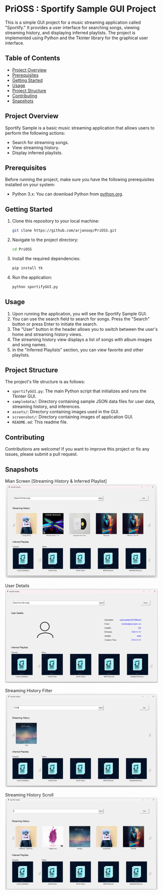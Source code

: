# PriOSS : Sportify Sample GUI Project

This is a simple GUI project for a music streaming application called "Sportify." It provides a user interface for searching songs, viewing streaming history, and displaying inferred playlists. The project is implemented using Python and the Tkinter library for the graphical user interface.

## Table of Contents
- [Project Overview](#project-overview)
- [Prerequisites](#prerequisites)
- [Getting Started](#getting-started)
- [Usage](#usage)
- [Project Structure](#project-structure)
- [Contributing](#contributing)
- [Snapshots](#snapshots)

## Project Overview

Sportify Sample is a basic music streaming application that allows users to perform the following actions:

- Search for streaming songs.
- View streaming history.
- Display inferred playlists.

## Prerequisites

Before running the project, make sure you have the following prerequisites installed on your system:

- Python 3.x: You can download Python from [python.org](https://www.python.org/downloads/).

## Getting Started

1. Clone this repository to your local machine:

   ```bash
   git clone https://github.com/arjanoop/PriOSS.git
   ```

2. Navigate to the project directory:

   ```bash
   cd PriOSS
   ```

3. Install the required dependencies:

   ```bash
   pip install tk
   ```

4. Run the application:

   ```bash
   python sportifyGUI.py
   ```

## Usage

1. Upon running the application, you will see the Sportify Sample GUI.
2. You can use the search field to search for songs. Press the "Search" button or press Enter to initiate the search.
3. The "User" button in the header allows you to switch between the user's home and streaming history views.
4. The streaming history view displays a list of songs with album images and song names.
5. In the "Inferred Playlists" section, you can view favorite and other playlists.

## Project Structure

The project's file structure is as follows:

- `sportifyGUI.py`: The main Python script that initializes and runs the Tkinter GUI.
- `sampledata/`: Directory containing sample JSON data files for user data, streaming history, and inferences.
- `assets/`: Directory containing images used in the GUI.
- `screenshot/`: Directory containing images of application GUI.
- `README.md`: This readme file.

## Contributing

Contributions are welcome! If you want to improve this project or fix any issues, please submit a pull request.

## Snapshots

Mian Screen [Streaming History & Inferred Playlist]
![main_screen1](https://github.com/arjanoop/PriOSS/blob/master/screenshot/main_screen1.png)

User Details
![user_details1](https://github.com/arjanoop/PriOSS/blob/master/screenshot/User_details1.png)

Streaming History Filter
![streaming_history_filter1](https://github.com/arjanoop/PriOSS/blob/master/screenshot/streaming_history_filter1.png)

Streaming History Scroll 
![streaming_history_scroll1](https://github.com/arjanoop/PriOSS/blob/master/screenshot/streaming_history_scroll1.png)
